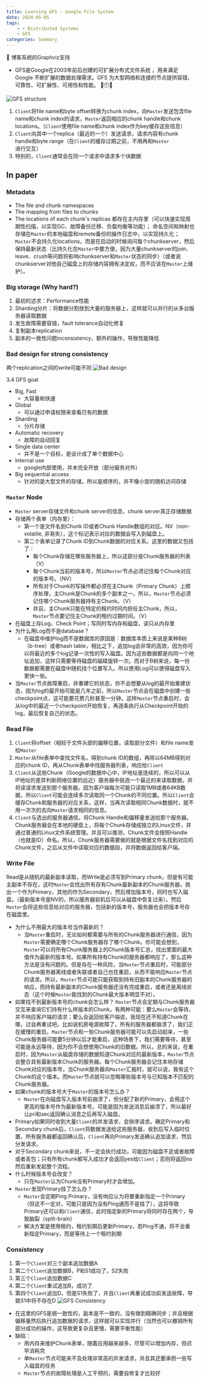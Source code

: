 ```yaml
---
title: Learning GFS - Google File System 
date: 2024-05-05
tags: 
    - - Distributed Systems
    - GFS
categories: Summary
---
```

:pushpin: 博客系统的Graphviz支持

- GFS是Google在2003年前后创建的可扩展分布式文件系统 ，用来满足 Google 不断扩展的数据处理需求。GFS 为大型网络和连接的节点提供容错、可靠性、可扩展性、可用性和性能。
:dash::clock11::sleeping:

<!--more-->

![GFS structure][1]

1. `Client`将file name和byte offset转换为chunk index，向`Master`发送包含file name和chunk index的请求，`Master`返回相应的chunk handle和chunk locations。（`Client`使用file name和chunk index作为key缓存这些信息）
2. `Client`向其中一个replica（最近的一个）发送请求，请求内容有chunk handle和byte range（在`Client`的缓存过期之前，不用再和`Master`进行交互）
3. 特别的，`Client`通常会在同一个请求中请求多个块数据

## In paper

### Metadata

- The file and chunk namespaces
- The mapping from files to chunks
- The locations of each chunk's replicas
都存在主内存里（可以快速实现周期性扫描，以实现GC、故障备份迁移、负载均衡等功能）；
命名空间和映射也存储在`Master`的本地磁盘和remote备份的操作日志中，以实现持久化；
`Master`不会持久化locations，而是在启动的时候询问每个chunkserver，然后保持最新状态（比持久化在`Master`中要方便，因为大量chunkserver的join、leave、crush等问题将影响chunkserver和`Master`状态的同步）（或者说chunkserver对他自己磁盘上的存储内容拥有决定权，而不应该在`Master`上维护）。

### Big storage (Why hard?)

1. 最初的述求：Performance性能
2. Sharding分片：将数据分割放到大量的服务器上，这样就可以并行的从多台服务器读取数据
3. 发生故障需要容错，fault tolerance自动化修复
4. 复制副本replication
5. 副本的一致性问题inconsistency，额外的操作，导致性能降低

### Bad design for strong consistency

两个replication之间的write可能不同
![Bad design][2]

3.4 GFS goal

- Big, Fast
  - 大容量和快速
- Global
  - 可以通过申请权限来查看已有的数据
- Sharding
  - 分片存储
- Automatic recovery
  - 故障的自动回复
- Single data center
  - 并不是一个目标，是设计成了单个数据中心
- Internal use
  - google内部使用，并未完全开放（部分服务对外）
- Big sequential access
  - 针对的是大型文件的存储，所以是顺序的，并不像小型的随机访问存储

### `Master` Node

- `Master` server存储文件和chunk server的信息，chunk server真正存储数据
- 存储两个表单（内存里）：
  - 第一个是文件名到Chunk ID或者Chunk Handle数组的对应。NV（non-volatile, 非易失），这个标记表示对应的数据会写入到磁盘上。
  - 第二个表单记录了Chunk ID到Chunk数据的对应关系。这里的数据又包括了：
    - 每个Chunk存储在哪些服务器上，所以这部分是Chunk服务器的列表（V）
    - 每个Chunk当前的版本号，所以`Master`节点必须记住每个Chunk对应的版本号。（NV）
    - 所有对于Chunk的写操作都必须在主Chunk（Primary Chunk）上顺序处理，主Chunk是Chunk的多个副本之一。所以，`Master`节点必须记住哪个Chunk服务器持有主Chunk。（V）
    - 并且，主Chunk只能在特定的租约时间内担任主Chunk，所以，`Master`节点要记住主Chunk的租约过期时间。（V）
- 在磁盘上存Log、Check Point；写同时写内存和磁盘，读只从内存里
- 为什么用Log而不是database？
  - 在磁盘中维护log而不是数据库的原因是：数据库本质上来说是某种B树（b-tree）或者hash table，相比之下，追加log会非常的高效，因为你可以将最近的多个log记录一次性的写入磁盘。因为这些数据都是向同一个地址追加，这样只需要等待磁盘的磁碟旋转一次。而对于B树来说，每一份数据都需要在磁盘中随机找个位置写入。所以使用Log可以使得磁盘写入更快一些。
- 当`Master`节点故障重启，并重建它的状态，你不会想要从log的最开始重建状态，因为log的最开始可能是几年之前，所以`Master`节点会在磁盘中创建一些checkpoint点，这可能要花费几秒甚至一分钟。这样`Master`节点重启时，会从log中的最近一个checkpoint开始恢复，再逐条执行从Checkpoint开始的log，最后恢复自己的状态。

### Read File

1. `Client`将offset（相较于文件头部的偏移位置，读取部分文件）和file name发给`Master`
2. `Master`从file表单中查找文件名，得到chunk ID的数组，再除以64MB得到对应的chunk ID，再从Chunk表单中找服务器列表，响应给`Client`
3. `Client`从这些Chunk（Google的数据中心中，IP地址是连续的，所以可以从IP地址的差异判断网络位置的远近）服务器中挑选一个最近的来读取数据，并将读请求发送到那个服务器。因为客户端每次可能只读取1MB或者64KB数据，所以`Client`可能会连续多次读取同一个Chunk的不同位置。所以`Client`会缓存Chunk和服务器的对应关系，这样，当再次读取相同Chunk数据时，就不用一次次的去向`Master`请求相同的信息。
4. `Client`与选出的服务器通信，将Chunk Handle和偏移量发送给那个服务器。Chunk服务器会在本地的硬盘上，将每个Chunk存储成独立的Linux文件，并通过普通的Linux文件系统管理。并且可以推测，Chunk文件会按照Handle（也就是ID）命名。所以，Chunk服务器需要做的就是根据文件名找到对应的Chunk文件，之后从文件中读取对应的数据段，并将数据返回给客户端。

### Write File

Read是从随机的最新副本读取，而Write是必须写到Primary chunk，但是有可能主副本不存在，这时`Master`会找出所有存有Chunk最新副本的Chunk服务器，挑出一个作为Primary，其他的作为Secondary，然后增加版本号，同时也写入磁盘。（最新版本号是NV的，所以服务器宕机后可以从磁盘中恢复过来）。然后`Master`会将这些信息给对应的服务器，包括新的版本号，服务器也会把版本号存在磁盘里。

- 为什么不用最大的版本号当作最新的？
  - 当`Master`重启时，无论如何都需要与所有的Chunk服务器进行通信，因为`Master`需要确定哪个Chunk服务器存了哪个Chunk。你可能会想到，`Master`可以将所有Chunk服务器上的Chunk版本号汇总，找出里面的最大值作为最新的版本号。如果所有持有Chunk的服务器都响应了，那么这种方法是没有问题的。但是存在一种风险，当`Master`节点重启时，可能部分Chunk服务器离线或者失联或者自己也在重启，从而不能响应`Master`节点的请求。所以，`Master`节点可能只能获取到持有旧副本的Chunk服务器的响应，而持有最新副本的Chunk服务器还没有完成重启，或者还是离线状态（这个时候`Master`能找到的Chunk最大版本明显不对）。
- 如果找不到最新版本号的chunk会怎么样？
  `Master`节点会定期与Chunk服务器交互来查询它们持有什么样版本的Chunk。有两种可能：要么`Master`会等待，并不响应客户端的请求；要么会返回给客户端说，我现在还不知道Chunk在哪，过会再重试吧。比如说机房电源故障了，所有的服务器都崩溃了，我们正在缓慢的重启。`Master`节点和一些Chunk服务器可能可以先启动起来，一些Chunk服务器可能要5分钟以后才能重启，这种场景下，我们需要等待，甚至可能是永远等待，因为你不会想使用Chunk的旧数据。所以，总的来说，在重启时，因为`Master`从磁盘存储的数据知道Chunk对应的最新版本，`Master`节点会整合具有最新版本Chunk的服务器。每个Chunk服务器会记住本地存储Chunk对应的版本号，当Chunk服务器向`Master`汇报时，就可以说，我有这个Chunk的这个版本。而`Master`节点就可以忽略哪些版本号与已知版本不匹配的Chunk服务器。
- 如果chunk的版本号大于`Master`的版本号怎么办？
  - `Master`在向磁盘写入版本号前崩溃了，但分配了新的Primary，会用这个更高的版本号作为最新版本号。可能是因为发送消息后崩溃了，所以最好让pri和sec返回确认消息之后再写入磁盘。
- Primary如果同时收到大量`Client`的并发请求，会排序请求。确定Primary和Secondary chunk后，`Client`将数据发送给这些服务器，收到后写入临时位置，所有服务器都返回确认后，`Client`再向Primary发送确认追加请求，然后分发请求。
- 对于Secondary chunk来说，不一定会执行成功，可能因为磁盘不足或者故障或者丢包；只有所有chunk都写入成功才会返回yes给`Client`；否则将返回no然后重新发起整个流程。
- 什么时候版本号会改变？
  - 只在`Master`认为Chunk没有Primary时才会增加。
- `Master`发现Primary挂了怎么办？
  - `Master`会定期Ping Primary，没有响应认为将要重新指定一个Primary（但这不一定对，可能只是因为没有Ping通而不是挂了），这将导致Primary还可以和`Client`通信，此时指定新的Primary将同时存在两个，导致脑裂（split-brain）
  - 解决方案是使用租约，租约到期后更新Primary，若Ping不通，将不会重新指定Primary，而是等待上一个租约到期

### Consistency

1. 第一个`Client`对三个副本追加数据A
2. 第二个`Client`追加数据B，P和S1成功了，S2失败
3. 第三个`Client`追加数据C
4. 第二个`Client`重试追加B，成功了
5. 第四个`Client`追加D，但是S1失败了，并且`Client`再重试成功前发送故障，导致S1中将不存在D
![GFS Consistency][3]

- 在这里的GFS是弱一致性的，副本是不一致的，没有做到精确同步；并且根据偏移量然后执行追加数据的请求，这样就可以实现并行（当然也可以撤销所有部分成功的操作，这导致更复杂且更慢，需要平衡性能）
- 缺陷：
  - 用内存来维护Chunk表单，随着应用越来越多，尽管可以增加内存，但迟早消耗完
  - 单`Master`节点可能来不及处理非常高的并发请求，并且其还要承担一些写入磁盘的任务
  - `Master`节点的故障处理是人工干预的，需要自修复才比较好

<!-- markdownlint-disable-file MD025 MD033 -->
[1]: https://www.lingzhicheng.cn/usr/file/picture/MIT/GFS01.jpg
[2]: https://www.lingzhicheng.cn/usr/file/picture/MIT/GFS02.png
[3]: https://www.lingzhicheng.cn/usr/file/picture/MIT/GFS03.png
